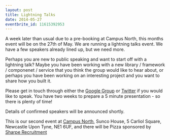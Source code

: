 ```yaml
---
layout: post
title: Lightning Talks
date: 2014-05-27
eventbrite_id: 11615392953
---
```


A week later than usual due to a pre-booking at Campus North, this months event will be on the 27th of May. We are running a lightning talks event. We have a few speakers already lined up, but we need more.

Perhaps you are new to public speaking and want to start off with a lightning talk? Maybe you have been working with a new library / framework / componenet / service that you think the group would like to hear about, or perhaps you have been working on an interesting project and you want to share how you built it.

Please get in touch through either the [Google Group][1] or [Twitter][2] if you would like to speak. You have two weeks to prepare a 5 minute presentation - so there is plenty of time!

Details of confirmed speakers will be announced shortly. 

This is our second event at [Campus North][3], Sunco House, 5 Carliol Square, Newcastle Upon Tyne, NE1 6UF, and there will be Pizza sponsored by [Sharpe Recruitment][4]

[1]: https://groups.google.com/forum/#!forum/php-north-east
[2]: https://twitter.com/phpne
[3]: http://ignite100.com/
[4]: http://www.sharperecruitment.co.uk/
